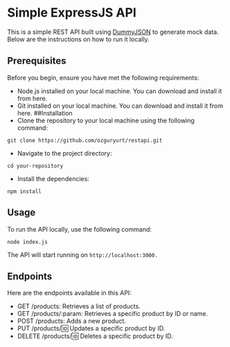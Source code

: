 # Simple ExpressJS API
This is a simple REST API built using [DummyJSON](https://dummyjson.com) to generate mock data. Below are the instructions on how to run it locally.

## Prerequisites
Before you begin, ensure you have met the following requirements:

- Node.js installed on your local machine. You can download and install it from here.
- Git installed on your local machine. You can download and install it from here.
##Installation
- Clone the repository to your local machine using the following command:
```
git clone https://github.com/ozguryurt/restapi.git
```
- Navigate to the project directory:
```
cd your-repository
```
- Install the dependencies:
```
npm install
```
## Usage
To run the API locally, use the following command:
```
node index.js
```
The API will start running on `http://localhost:3000.`

## Endpoints
Here are the endpoints available in this API:

- GET /products: Retrieves a list of products.
- GET /products/:param: Retrieves a specific product by ID or name.
- POST /products: Adds a new product.
- PUT /products/:id: Updates a specific product by ID.
- DELETE /products/:id: Deletes a specific product by ID.
